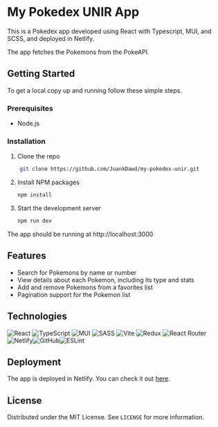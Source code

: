 # My Pokedex UNIR App

This is a Pokedex app developed using React with Typescript, MUI, and SCSS, and deployed in Netlify.

The app fetches the Pokemons from the PokeAPI.

## Getting Started

To get a local copy up and running follow these simple steps.

### Prerequisites

-   Node.js

### Installation

1. Clone the repo

```sh
    git clone https://github.com/JuankDawd/my-pokedex-unir.git
 ```

2. Install NPM packages

    ```sh
    npm install
    ```

3. Start the development server

    ```sh
    npm run dev
    ```

The app should be running at http://localhost:3000

## Features

-   Search for Pokemons by name or number
-   View details about each Pokemon, including its type and stats
-   Add and remove Pokemons from a favorites list
-   Pagination support for the Pokemon list

## Technologies

![React](https://img.shields.io/badge/react-%2320232a.svg?style=for-the-badge&logo=react&logoColor=%2361DAFB)
![TypeScript](https://img.shields.io/badge/typescript-%23007ACC.svg?style=for-the-badge&logo=typescript&logoColor=white)
![MUI](https://img.shields.io/badge/MUI-%230081CB.svg?style=for-the-badge&logo=mui&logoColor=white)
![SASS](https://img.shields.io/badge/SASS-hotpink.svg?style=for-the-badge&logo=SASS&logoColor=white)
![Vite](https://img.shields.io/badge/vite-%23646CFF.svg?style=for-the-badge&logo=vite&logoColor=white)
![Redux](https://img.shields.io/badge/redux-%23593d88.svg?style=for-the-badge&logo=redux&logoColor=white)
![React Router](https://img.shields.io/badge/React_Router-CA4245?style=for-the-badge&logo=react-router&logoColor=white)![Netlify](https://img.shields.io/badge/netlify-%23000000.svg?style=for-the-badge&logo=netlify&logoColor=#00C7B7)![GitHub](https://img.shields.io/badge/github-%23121011.svg?style=for-the-badge&logo=github&logoColor=white)![ESLint](https://img.shields.io/badge/ESLint-4B3263?style=for-the-badge&logo=eslint&logoColor=white)

## Deployment

The app is deployed in Netlify. You can check it out [here](my-pokedex-unir.netlify.app).

## License

Distributed under the MIT License. See `LICENSE` for more information.
